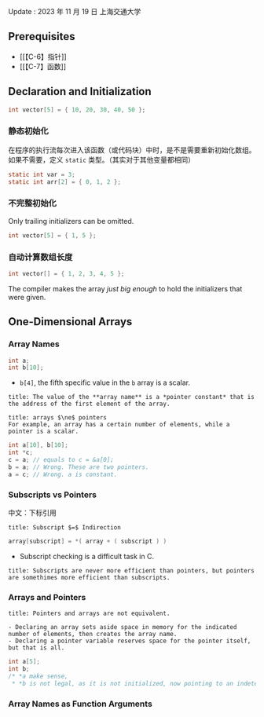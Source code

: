 Update : 2023 年 11 月 19 日 上海交通大学

## Prerequisites
- [[【C-6】指针]]
- [[【C-7】函数]]

## Declaration and Initialization
```c
int vector[5] = { 10, 20, 30, 40, 50 };
```

### 静态初始化
在程序的执行流每次进入该函数（或代码块）中时，是不是需要重新初始化数组。如果不需要，定义 `static` 类型。（其实对于其他变量都相同）

```c
static int var = 3;
static int arr[2] = { 0, 1, 2 };
```

### 不完整初始化
Only trailing initializers can be omitted.
```c
int vector[5] = { 1, 5 };
```

### 自动计算数组长度
```c
int vector[] = { 1, 2, 3, 4, 5 };
```

The compiler makes the array *just big enough* to hold the initializers that were given.

## One-Dimensional Arrays

### Array Names
```c
int a;
int b[10];
```

- `b[4]`, the fifth specific value in the `b` array is a scalar. 

```ad-note
title: The value of the **array name** is a *pointer constant* that is the address of the first element of the array.
```

```ad-warning
title: arrays $\ne$ pointers
For example, an array has a certain number of elements, while a pointer is a scalar.
```

```c
int a[10], b[10];
int *c;
c = a; // equals to c = &a[0];
b = a; // Wrong. These are two pointers.
a = c; // Wrong. a is constant.
```

### Subscripts vs Pointers
中文：下标引用

```ad-important
title: Subscript $=$ Indirection 
```

```c
array[subscript] = *( array + ( subscript ) )
```

- Subscript checking is a difficult task in C. 

```ad-note
title: Subscripts are never more efficient than pointers, but pointers are somethimes more efficient than subscripts.
```

### Arrays and Pointers
```ad-note
title: Pointers and arrays are not equivalent.

- Declaring an array sets aside space in memory for the indicated number of elements, then creates the array name.
- Declaring a pointer variable reserves space for the pointer itself, but that is all. 
```

```c
int a[5];
int b;
/* *a make sense,
 * *b is not legal, as it is not initialized, now pointing to an indeterminate location */
```

### Array Names as Function Arguments

